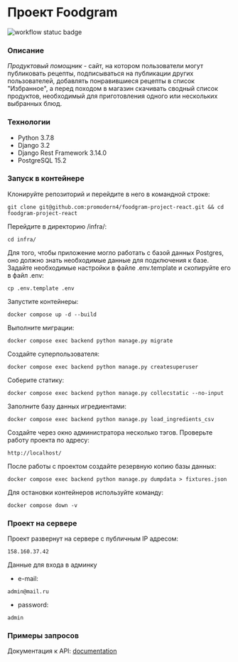 # Проект Foodgram
![workflow statuc badge](https://github.com/promodern4/foodgram-project-react/actions/workflows/foodgram_workflow.yml/badge.svg?event=push)
### Описание
*Продуктовый помощник* - сайт, на котором пользователи могут публиковать рецепты, подписываться на публикации других пользователей, добавлять понравившиеся рецепты в список "Избранное", а перед походом в магазин скачивать сводный список продуктов, необходимый для приготовления одного или нескольких выбранных блюд.
### Технологии
- Python 3.7.8
- Django 3.2
- Django Rest Framework 3.14.0
- PostgreSQL 15.2

### Запуск в контейнере
Клонируйте репозиторий и перейдите в него в командной строке:
```
git clone git@github.com:promodern4/foodgram-project-react.git && cd foodgram-project-react
```
Перейдите в директорию /infra/:
```
cd infra/
```
Для того, чтобы приложение могло работать с базой данных Postgres, оно должно знать необходимые данные для подключения к базе. Задайте необходимые настройки в файле .env.template и скопируйте его в файл .env:
```
cp .env.template .env
```
Запустите контейнеры:
```
docker compose up -d --build
```
Выполните миграции:
```
docker compose exec backend python manage.py migrate
```
Создайте суперпользователя:
```
docker compose exec backend python manage.py createsuperuser
```
Соберите статику:
```
docker compose exec backend python manage.py collecstatic --no-input
```
Заполните базу данных игредиентами:
```
docker compose exec backend python manage.py load_ingredients_csv
```
Создайте через окно администратора несколько тэгов.
Проверьте работу проекта по адресу:
```
http://localhost/
```
После работы с проектом создайте резервную копию базы данных:
```
docker compose exec backend python manage.py dumpdata > fixtures.json
```
Для остановки контейнеров используйте команду:
```
docker compose down -v
```
### Проект на сервере
Проект развернут на сервере с публичным IP адресом:
```
158.160.37.42
```
Данные для входа в админку
- e-mail:
```
admin@mail.ru
```
- password:
```
admin
```
### Примеры запросов
Документация к API: [documentation](http://localhost/api/docs/)
